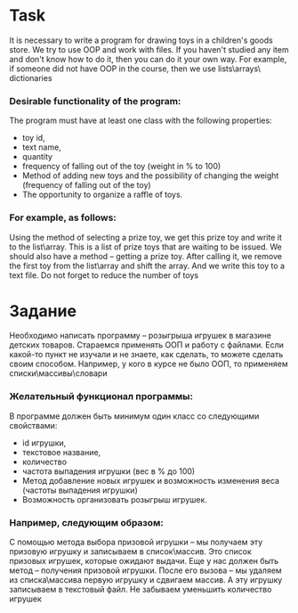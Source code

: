 # Task

It is necessary to write a program for drawing toys in a children's goods store.
We try to use OOP and work with files.
If you haven't studied any item and don't know how to do it, then you can do it your own way. For example, if someone did not have OOP in the course, then we use lists\arrays\ dictionaries

### Desirable functionality of the program:
The program must have at least one class with the following properties:
- toy id,
- text name,
- quantity
- frequency of falling out of the toy (weight in % to 100)
- Method of adding new toys and the possibility of changing the weight (frequency of falling out of the toy)
- The opportunity to organize a raffle of toys.

### For example, as follows:
Using the method of selecting a prize toy, we get this prize toy and write it to the list\array.
This is a list of prize toys that are waiting to be issued.
We should also have a method – getting a prize toy.
After calling it, we remove the first toy from the list\array and shift the array. And we write this toy to a text file.
Do not forget to reduce the number of toys

# Задание
Необходимо написать программу – розыгрыша игрушек в магазине детских товаров.
Стараемся применять ООП и работу с файлами.
Если какой-то пункт не изучали и не знаете, как сделать, то можете сделать своим способом. Например, у кого в курсе не было ООП, то применяем списки\массивы\словари

### Желательный функционал программы:
В программе должен быть минимум один класс со следующими свойствами:
- id игрушки,
- текстовое название,
- количество
- частота выпадения игрушки (вес в % до 100)
- Метод добавление новых игрушек и возможность изменения веса (частоты выпадения игрушки)
- Возможность организовать розыгрыш игрушек.

### Например, следующим образом:
С помощью метода выбора призовой игрушки – мы получаем эту призовую игрушку и записываем в список\массив.
Это список призовых игрушек, которые ожидают выдачи.
Еще у нас должен быть метод – получения призовой игрушки.
После его вызова – мы удаляем из списка\массива первую игрушку и сдвигаем массив. А эту игрушку записываем в текстовый файл.
Не забываем уменьшить количество игрушек
